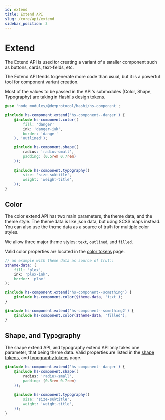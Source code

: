 ```yaml
---
id: extend
title: Extend API
slug: /core/api/extend
sidebar_position: 3
---
```

# Extend
The Extend API is used for creating a variant of a smaller component such as buttons, cards, text-fields, etc.

The Extend API tends to generate more code than usual, but it is a powerful tool for component variant creation.

Most of the values to be passed in the API's submodules (Color, Shape, Typography) are taking in [Hashi's design tokens](../tokens/index.mdx).

```scss
@use 'node_modules/@devprotocol/hashi/hs-component';

@include hs-component.extend('hs-component--danger') {
    @include hs-component.color((
        fill: 'danger',
        ink: 'danger-ink',
        border: 'danger'
    ), 'outlined');
    
    @include hs-component.shape((
        radius: 'radius-small',
        padding: (0.5rem 0.7rem)
    ));
    
    @include hs-component.typography((
        size: 'size-subtitle',
        weight: 'weight-title',
    ));
}
```

## Color
The color extend API has two main parameters, the theme data, and the theme style. The theme data is like json data, but using SCSS maps instead. You can also use the theme data as a source of truth for multiple color styles.

We allow three major theme styles: `text`, `outlined`, and `filled`.

Valid color properties are located in the [color tokens](../tokens/Color%20Tokens.mdx#properties) page.

```scss
// an example with theme data as source of truth:
$theme-data: (
    fill: 'plox',
    ink: 'plox-ink',
    border: 'plox'
);

@include hs-component.extend('hs-component--something') {
    @include hs-component.color($theme-data, 'text');
}

@include hs-component.extend('hs-component--something2') {
    @include hs-component.color($theme-data, 'filled');
}
```

## Shape, and Typography
The shape extend API, and typography extend API only takes one parameter, that being theme data. Valid properties are listed in the [shape tokens](../tokens/Shape%20Tokens.mdx#properties), and [typography tokens](../tokens/Type%20Tokens.mdx#properties) page.

```scss
@include hs-component.extend('hs-component--danger') {
    @include hs-component.shape((
        radius: 'radius-small',
        padding: (0.5rem 0.7rem)
    ));
    
    @include hs-component.typography((
        size: 'size-subtitle',
        weight: 'weight-title',
    ));
}
```